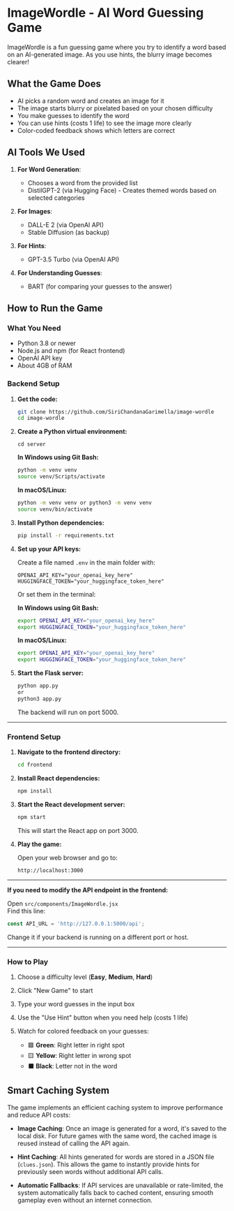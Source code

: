 
# ImageWordle - AI Word Guessing Game

ImageWordle is a fun guessing game where you try to identify a word based on an AI-generated image. As you use hints, the blurry image becomes clearer!

## What the Game Does

- AI picks a random word and creates an image for it
- The image starts blurry or pixelated based on your chosen difficulty
- You make guesses to identify the word
- You can use hints (costs 1 life) to see the image more clearly
- Color-coded feedback shows which letters are correct

## AI Tools We Used

1. **For Word Generation**:
   - Chooses a word from the provided list
   - DistilGPT-2 (via Hugging Face) - Creates themed words based on selected categories

2. **For Images**: 
   - DALL-E 2 (via OpenAI API) 
   - Stable Diffusion (as backup)

3. **For Hints**: 
   - GPT-3.5 Turbo (via OpenAI API)

4. **For Understanding Guesses**: 
   - BART (for comparing your guesses to the answer)

## How to Run the Game

### What You Need
- Python 3.8 or newer
- Node.js and npm (for React frontend)
- OpenAI API key
- About 4GB of RAM

### Backend Setup

1. **Get the code:**
   ```bash
   git clone https://github.com/SiriChandanaGarimella/image-wordle
   cd image-wordle
   ```

2. **Create a Python virtual environment:**
   ```
   cd server
   ```

   **In Windows using Git Bash:**
   ```bash
   python -m venv venv
   source venv/Scripts/activate
   ```

   **In macOS/Linux:**
   ```bash
   python -m venv venv or python3 -m venv venv
   source venv/bin/activate
   ```

3. **Install Python dependencies:**
   ```bash
   pip install -r requirements.txt
   ```

4. **Set up your API keys:**

   Create a file named `.env` in the main folder with:
   ```
   OPENAI_API_KEY="your_openai_key_here"
   HUGGINGFACE_TOKEN="your_huggingface_token_here"
   ```

   Or set them in the terminal:

   **In Windows using Git Bash:**
   ```bash
   export OPENAI_API_KEY="your_openai_key_here"
   export HUGGINGFACE_TOKEN="your_huggingface_token_here"
   ```

   **In macOS/Linux:**
   ```bash
   export OPENAI_API_KEY="your_openai_key_here"
   export HUGGINGFACE_TOKEN="your_huggingface_token_here"
   ```

5. **Start the Flask server:**
   ```bash
   python app.py
   or
   python3 app.py
   ```
   The backend will run on port 5000.

---

### Frontend Setup

1. **Navigate to the frontend directory:**
   ```bash
   cd frontend
   ```

2. **Install React dependencies:**
   ```bash
   npm install
   ```

3. **Start the React development server:**
   ```bash
   npm start
   ```
   This will start the React app on port 3000.

4. **Play the game:**

   Open your web browser and go to:
   ```
   http://localhost:3000
   ```

---

**If you need to modify the API endpoint in the frontend:**

Open `src/components/ImageWordle.jsx`  
Find this line:
```js
const API_URL = 'http://127.0.0.1:5000/api';
```
Change it if your backend is running on a different port or host.

---

### How to Play

1. Choose a difficulty level (**Easy**, **Medium**, **Hard**)
2. Click "New Game" to start
3. Type your word guesses in the input box
4. Use the "Use Hint" button when you need help (costs 1 life)
5. Watch for colored feedback on your guesses:

   - 🟩 **Green**: Right letter in right spot  
   - 🟨 **Yellow**: Right letter in wrong spot  
   - ⬛ **Black**: Letter not in the word

## Smart Caching System

The game implements an efficient caching system to improve performance and reduce API costs:

* **Image Caching**: Once an image is generated for a word, it's saved to the local disk. For future games with the same word, the cached image is reused instead of calling the API again.

* **Hint Caching**: All hints generated for words are stored in a JSON file (`clues.json`). This allows the game to instantly provide hints for previously seen words without additional API calls.

* **Automatic Fallbacks**: If API services are unavailable or rate-limited, the system automatically falls back to cached content, ensuring smooth gameplay even without an internet connection.
